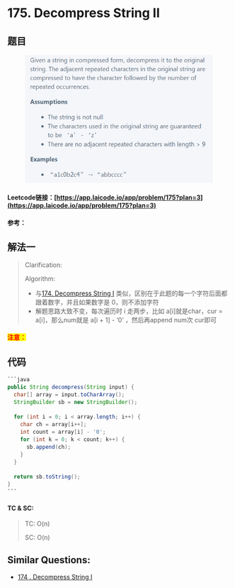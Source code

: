 # 175. Decompress String II

## 题目

<figure><img src="../../.gitbook/assets/image (1) (10).png" alt=""><figcaption></figcaption></figure>

#### Leetcode链接：[https://app.laicode.io/app/problem/175?plan=3](https://app.laicode.io/app/problem/175?plan=3)

#### 参考：

## 解法一

> Clarification:&#x20;
>
> Algorithm:&#x20;
>
> * 与[174. Decompress String I](174.-decompress-string-i.md) 类似，区别在于此题的每一个字符后面都跟着数字，并且如果数字是 0，则不添加字符
> * 解题思路大致不变，每次遍历时 i 走两步，比如 a\[i]就是char，cur = a\[i]，那么num就是 a\[i + 1] - ‘0’ ，然后再append num次 cur即可

#### <mark style="color:red;">注意：</mark>

## 代码

````java
```java
public String decompress(String input) {
  char[] array = input.toCharArray();
  StringBuilder sb = new StringBuilder();

  for (int i = 0; i < array.length; i++) {
    char ch = array[i++];
    int count = array[i] - '0';
    for (int k = 0; k < count; k++) {
      sb.append(ch);
    }
  }
  
  return sb.toString();
}
```
````

#### TC & SC:&#x20;

> TC: O(n)
>
> SC: O(n)

## **Similar Questions:**&#x20;

* [174 . Decompress String I](174.-decompress-string-i.md)
